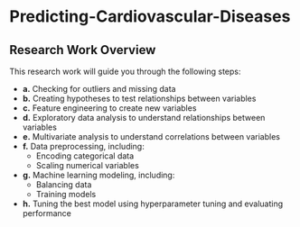 # Predicting-Cardiovascular-Diseases

## Research Work Overview

This research work will guide you through the following steps:

- **a.** Checking for outliers and missing data
- **b.** Creating hypotheses to test relationships between variables
- **c.** Feature engineering to create new variables
- **d.** Exploratory data analysis to understand relationships between variables
- **e.** Multivariate analysis to understand correlations between variables
- **f.** Data preprocessing, including:
  - Encoding categorical data
  - Scaling numerical variables
- **g.** Machine learning modeling, including:
  - Balancing data
  - Training models
- **h.** Tuning the best model using hyperparameter tuning and evaluating performance
